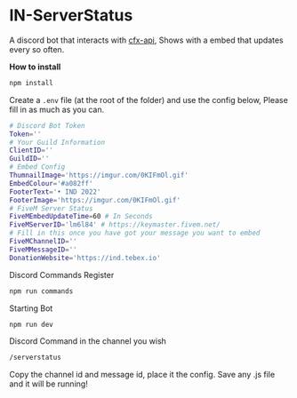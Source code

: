 # IN-ServerStatus

A discord bot that interacts with [cfx-api](https://github.com/PABLO-1610/cfx-api), Shows with a embed that updates every so often.

**How to install**

```bash
npm install
```

Create a `.env` file (at the root of the folder) and use the config below, Please fill in as much as you can.

```bash
# Discord Bot Token
Token=''
# Your Guild Information
ClientID=''
GuildID=''
# Embed Config
ThumnailImage='https://imgur.com/0KIFmOl.gif'
EmbedColour='#a082ff'
FooterText='• IND 2022'
FooterImage='https://imgur.com/0KIFmOl.gif'
# FiveM Server Status
FiveMEmbedUpdateTime=60 # In Seconds
FiveMServerID='lm6l84' # https://keymaster.fivem.net/
# Fill in this once you have got your message you want to embed
FiveMChannelID=''
FiveMMessageID=''
DonationWebsite='https://ind.tebex.io'
```

Discord Commands Register

```bash
npm run commands
```

Starting Bot

```bash
npm run dev
```

Discord Command in the channel you wish

```bash
/serverstatus
```

Copy the channel id and message id, place it the config. Save any .js file and it will be running!
